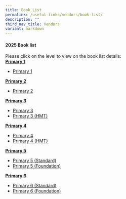 ```yaml
---
title: Book List
permalink: /useful-links/vendors/book-list/
description: ""
third_nav_title: Vendors
variant: markdown
---
```

#### 2025 Book list

Please click on the level to view on the book list details:&nbsp;  
<b><u>Primary 1</u></b><br>
* <a href="/files/Useful%20Link/2025%20Booklist/2025_P1.pdf">Primary 1</a>

<b><u>Primary 2</u></b><br>
* <a href="/files/Useful%20Link/2025%20Booklist/2025_P2.pdf">Primary 2</a>

<b><u>Primary 3</u></b><br>
* <a href="/files/Useful%20Link/2025%20Booklist/2025_P3.pdf">Primary 3</a>
*  <a href="/files/Useful%20Link/2025%20Booklist/2025_P3_HMT.pdf">Primary 3 (HMT)</a>

<b><u>Primary 4</u></b><br>
* <a href="/files/Useful%20Link/2025%20Booklist/2025_P4.pdf">Primary 4</a>
* <a href="/files/Useful%20Link/2025%20Booklist/2025_P4_HMT.pdf">Primary 4 (HMT)</a>

<b><u>Primary 5</u></b><br>
* <a href="/files/Useful%20Link/2025%20Booklist/2025_P5_Std.pdf">Primary 5 (Standard)</a>
*  <a href="/files/Useful%20Link/2025%20Booklist/2025_P5_Foundation.pdf">Primary 5 (Foundation)</a>

<b><u>Primary 6</u></b><br>
* <a href="/files/Useful%20Link/2024%20Booklist/Primary_6.pdf">Primary 6 (Standard)</a>
*  <a href="/files/Useful%20Link/2024%20Booklist/Primary_6__Foundation_.pdf">Primary 6 (Foundation)</a>